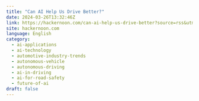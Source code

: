 ```yaml
---
title: "Can AI Help Us Drive Better?"
date: 2024-03-26T13:32:46Z
link: https://hackernoon.com/can-ai-help-us-drive-better?source=rss&utm_medium=RSS&utm_source=news.12bit.vn
site: hackernoon.com
language: English
category:
  - ai-applications
  - ai-technology
  - automotive-industry-trends
  - autonomous-vehicle
  - autonomous-driving
  - ai-in-driving
  - ai-for-road-safety
  - future-of-ai
draft: false
---
```

